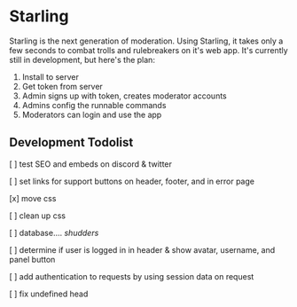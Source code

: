 # Starling
Starling is the next generation of moderation. Using Starling, it takes only a few seconds to combat trolls and rulebreakers on it's web app. 
It's currently still in development, but here's the plan: 

1. Install to server
2. Get token from server
3. Admin signs up with token, creates moderator accounts
4. Admins config the runnable commands
5. Moderators can login and use the app

## Development Todolist
[ ] test SEO and embeds on discord & twitter 

[ ] set links for support buttons on header, footer, and in error page 

[x] move css 

[ ] clean up css 

[ ] database.... *shudders* 

[ ] determine if user is logged in in header & show avatar, username, and panel button 

[ ] add authentication to requests by using session data on request 

[ ] fix undefined head
